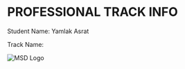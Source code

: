 # PROFESSIONAL TRACK INFO

Student Name: Yamlak Asrat

Track Name: 

![MSD Logo](assets/msd-6th-batch-logo.png "MSD 6th Batch Logo") 
